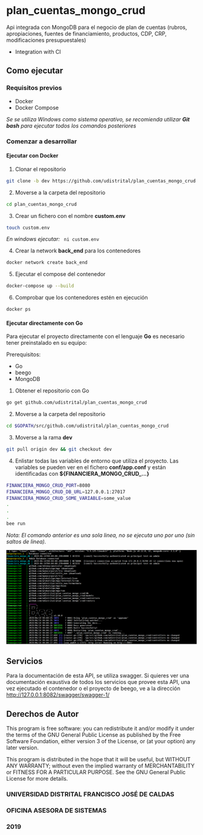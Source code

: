 # plan_cuentas_mongo_crud

Api integrada con MongoDB para el negocio de plan de cuentas (rubros, apropiaciones, fuentes de financiamiento, productos, CDP, CRP, modificaciones presupuestales)

* Integration with CI

## Como ejecutar

### Requisitos previos
* Docker
* Docker Compose 

*Se se utiliza Windows como sistema operativo, se recomienda utilizar **Git bash** para ejecutar todos los comandos posteriores*
### Comenzar a desarrollar
#### Ejecutar con Docker

1. Clonar el repositorio
```sh
git clone -b dev https://github.com/udistrital/plan_cuentas_mongo_crud
```

2. Moverse a la carpeta del repositorio
```sh
cd plan_cuentas_mongo_crud
```

3. Crear un fichero con el nombre **custom.env**
```sh
touch custom.env
```

*En windows ejecutar:* ` ni custom.env`

4. Crear la network **back_end** para los contenedores
```sh
docker network create back_end
```

5. Ejecutar el compose del contenedor
```sh
docker-compose up --build
```

6. Comprobar que los contenedores estén en ejecución
```sh
docker ps 
```

#### Ejecutar directamente con Go
Para ejecutar el proyecto directamente con el lenguaje **Go** es necesario tener preinstalado en su equipo:

Prerequisitos: 

* Go
* beego
* MongoDB

1. Obtener el repositorio con Go
```sh
go get github.com/udistrital/plan_cuentas_mongo_crud
```

2. Moverse a la carpeta del repositorio
```sh
cd $GOPATH/src/github.com/udistrital/plan_cuentas_mongo_crud
```

3. Moverse a la rama **dev**
```sh
git pull origin dev && git checkout dev
```

4. Enlistar todas las variables de entorno que utiliza el proyecto. Las variables se pueden ver en el fichero **conf/app.conf** y están identificadas con **${FINANCIERA_MONGO_CRUD_...}**
```sh
FINANCIERA_MONGO_CRUD_PORT=8080 
FINANCIERA_MONGO_CRUD_DB_URL=127.0.0.1:27017
FINANCIERA_MONGO_CRUD_SOME_VARIABLE=some_value
.
.
.
bee run
```
*Nota: El comando anterior es una sola linea, no se ejecuta uno por uno (sin saltos de linea).*

![Vista previa](images/terminal_api_view.png)

## Servicios

Para la documentación de esta API, se utiliza swagger. Si quieres ver una documentación exaustiva de todos los servicios que provee esta API, una vez ejecutado el contenedor o el proyecto de beego, ve a la dirección http://127.0.0.1:8082/swagger/swagger-1/

## Derechos de Autor

This program is free software: you can redistribute it 
and/or modify it under the terms of the GNU General Public 
License as published by the Free Software Foundation, either
version 3 of the License, or (at your option) any later
version.

This program is distributed in the hope that it will be useful,
but WITHOUT ANY WARRANTY; without even the implied warranty of
MERCHANTABILITY or FITNESS FOR A PARTICULAR PURPOSE.  See the
GNU General Public License for more details.

### UNIVERSIDAD DISTRITAL FRANCISCO JOSÉ DE CALDAS

### OFICINA ASESORA DE SISTEMAS

### 2019
### 
